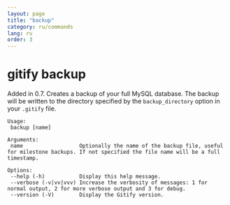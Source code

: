 ```yaml
---
layout: page
title: "backup"
category: ru/commands
lang: ru
order: 3
---
```


# gitify backup

Added in 0.7. Creates a backup of your full MySQL database. The backup will be written to the directory specified by the `backup_directory` option in your `.gitify` file. 

```
Usage:
 backup [name]

Arguments:
 name                  Optionally the name of the backup file, useful for milestone backups. If not specified the file name will be a full timestamp.

Options:
 --help (-h)           Display this help message.
 --verbose (-v|vv|vvv) Increase the verbosity of messages: 1 for normal output, 2 for more verbose output and 3 for debug.
 --version (-V)        Display the Gitify version.

```



